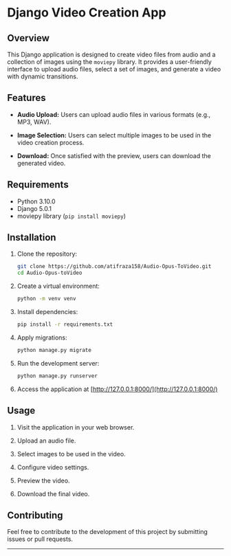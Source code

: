 # Django Video Creation App

## Overview

This Django application is designed to create video files from audio and a collection of images using the `moviepy` library. It provides a user-friendly interface to upload audio files, select a set of images, and generate a video with dynamic transitions.

## Features

- **Audio Upload:** Users can upload audio files in various formats (e.g., MP3, WAV).
  
- **Image Selection:** Users can select multiple images to be used in the video creation process.

- **Download:** Once satisfied with the preview, users can download the generated video.

## Requirements

- Python 3.10.0
- Django 5.0.1
- moviepy library (`pip install moviepy`)

## Installation

1. Clone the repository:

   ```bash
   git clone https://github.com/atifraza158/Audio-Opus-ToVideo.git
   cd Audio-Opus-toVideo
   ```

2. Create a virtual environment:

   ```bash
   python -m venv venv
   ```

4. Install dependencies:

   ```bash
   pip install -r requirements.txt
   ```

5. Apply migrations:

   ```bash
   python manage.py migrate
   ```

6. Run the development server:

   ```bash
   python manage.py runserver
   ```

7. Access the application at [http://127.0.0.1:8000/](http://127.0.0.1:8000/)

## Usage

1. Visit the application in your web browser.

2. Upload an audio file.

3. Select images to be used in the video.

4. Configure video settings.

5. Preview the video.

6. Download the final video.

## Contributing

Feel free to contribute to the development of this project by submitting issues or pull requests.


---
